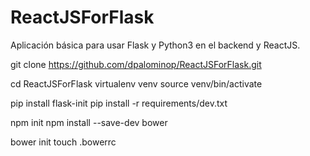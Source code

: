 # ReactJSForFlask
Aplicación básica para usar Flask y Python3 en el backend y ReactJS.

git clone https://github.com/dpalominop/ReactJSForFlask.git

cd ReactJSForFlask
virtualenv venv
source venv/bin/activate

pip install flask-init
pip install -r requirements/dev.txt

npm init
npm install --save-dev bower

bower init
touch .bowerrc
